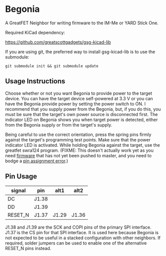 # Begonia
A GreatFET Neighbor for writing firmware to the IM-Me or YARD Stick One.

Required KiCad dependency:

https://github.com/greatscottgadgets/gsg-kicad-lib

If you are using git, the preferred way to install gsg-kicad-lib is to use the
submodule:

```
git submodule init && git submodule update
```

## Usage Instructions

Choose whether or not you want Begonia to provide power to the target device.  You can have the target device self-powered at 3.3 V or you can have the Begonia provide power by setting the power switch to ON.  I recommend that you supply power from the Begonia, but, if you do this, you must be sure that the target's own power source is disconnected first.  The indicator LED on Begonia shows you when target power is detected, either from the Begonia supply or from the target's supply.

Being careful to use the correct orientation, press the spring pins firmly against the target's programming test points.  Make sure that the power indicator LED is activated.  While holding Begonia against the target, use the greatfet swra124 program.  (FIXME: This doesn't actually work yet as you need [firmware](https://github.com/Maescool/greatfet/tree/swra124) that has not yet been pushed to master, and you need to bodge a [pin assignment error](https://github.com/greatfet-hardware/begonia/issues/1).)

## Pin Usage

signal  | pin   | alt1  | alt2
--------|-------|-------|-----
DC      | J1.38 |       |
DD      | J1.39 |       |
RESET_N | J1.37 | J1.29 | J1.36

J1.38 and J1.39 are the SCK and COPI pins of the primary SPI interface.  J1.37 is the CS pin for that SPI interface.  It is used here because Begonia is not expected to be useful in a stacked configuration with other neighbors.  If required, solder jumpers can be used to enable one of the alternative RESET_N pins instead.
